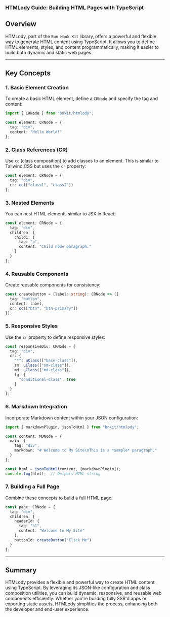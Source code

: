 ### HTMLody Guide: Building HTML Pages with TypeScript

## Overview

HTMLody, part of the `Bun Nook Kit` library, offers a powerful and flexible way to generate HTML content using TypeScript. It allows you to define HTML elements, styles, and content programmatically, making it easier to build both dynamic and static web pages.

---

## Key Concepts

### 1. Basic Element Creation

To create a basic HTML element, define a `CRNode` and specify the tag and content:

```typescript
import { CRNode } from "bnkit/htmlody";

const element: CRNode = {
  tag: "div",
  content: "Hello World!"
};
```

### 2. Class References (CR)

Use `cc` (class composition) to add classes to an element. This is similar to Tailwind CSS but uses the `cr` property:

```typescript
const element: CRNode = {
  tag: "div",
  cr: cc(["class1", "class2"])
};
```

### 3. Nested Elements

You can nest HTML elements similar to JSX in React:

```typescript
const element: CRNode = {
  tag: "div",
  children: {
    child1: {
      tag: "p",
      content: "Child node paragraph."
    }
  }
};
```

### 4. Reusable Components

Create reusable components for consistency:

```typescript
const createButton = (label: string): CRNode => ({
  tag: "button",
  content: label,
  cr: cc(["btn", "btn-primary"])
});
```

### 5. Responsive Styles

Use the `cr` property to define responsive styles:

```typescript
const responsiveDiv: CRNode = {
  tag: "div",
  cr: {
    "*": uClass(["base-class"]),
    sm: uClass(["sm-class"]),
    md: uClass(["md-class"]),
    lg: {
      "conditional-class": true
    }
  }
};
```

### 6. Markdown Integration

Incorporate Markdown content within your JSON configuration:

```typescript
import { markdownPlugin, jsonToHtml } from "bnkit/htmlody";

const content: MDNode = {
  main: {
    tag: "div",
    markdown: "# Welcome to My Site\nThis is a *sample* paragraph."
  }
};

const html = jsonToHtml(content, [markdownPlugin]);
console.log(html);  // Outputs HTML string
```

### 7. Building a Full Page

Combine these concepts to build a full HTML page:

```typescript
const page: CRNode = {
  tag: "div",
  children: {
    headerId: {
      tag: "h1",
      content: "Welcome to My Site"
    },
    buttonId: createButton("Click Me")
  }
};
```

---

## Summary

HTMLody provides a flexible and powerful way to create HTML content using TypeScript. By leveraging its JSON-like configuration and class composition utilities, you can build dynamic, responsive, and reusable web components efficiently. Whether you're building fully SSR'd apps or exporting static assets, HTMLody simplifies the process, enhancing both the developer and end-user experience.
